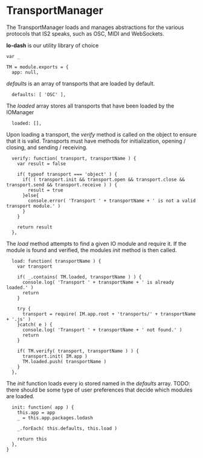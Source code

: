 TransportManager
=========
The TransportManager loads and manages abstractions for the various protocols that IS2 speaks, such
as OSC, MIDI and WebSockets.

**lo-dash** is our utility library of choice

    var _
		
    TM = module.exports = {
      app: null,

*defaults* is an array of transports that are loaded by default.

      defaults: [ 'OSC' ],

The *loaded* array stores all transports that have been loaded by the IOManager			

      loaded: [],

Upon loading a transport, the *verify* method is called on the object to ensure that it is valid.
Transports must have methods for initialization, opening / closing, and sending / receiving.

      verify: function( transport, transportName ) {
        var result = false
        
        if( typeof transport === 'object' ) {
          if( ( transport.init && transport.open && transport.close && transport.send && transport.receive ) ) {
            result = true
          }else{
            console.error( 'Transport ' + transportName + ' is not a valid transport module.' )
          }
        }
        
        return result
      },
      
The *load* method attempts to find a given IO module and require it. If the module is found and verified, the modules *init* method is then called.

      load: function( transportName ) {
        var transport
        
        if( _.contains( TM.loaded, transportName ) ) {
          console.log( 'Transport ' + transportName + ' is already loaded.' )
          return
        }
        
        try {
          transport = require( IM.app.root + 'transports/' + transportName + '.js' )
        }catch( e ) {
          console.log( 'Transport ' + transportName + ' not found.' )
          return
        }
        
        if( TM.verify( transport, transportName ) ) {
          transport.init( IM.app )
          TM.loaded.push( transportName )
        }
      },
      
The *init* function loads every io stored named in the *defaults* array. TODO: there should be some type of user preferences that decide which modules are loaded.

      init: function( app ) {
        this.app = app
        _ = this.app.packages.lodash
        
        _.forEach( this.defaults, this.load )
        
        return this
      },
    }
